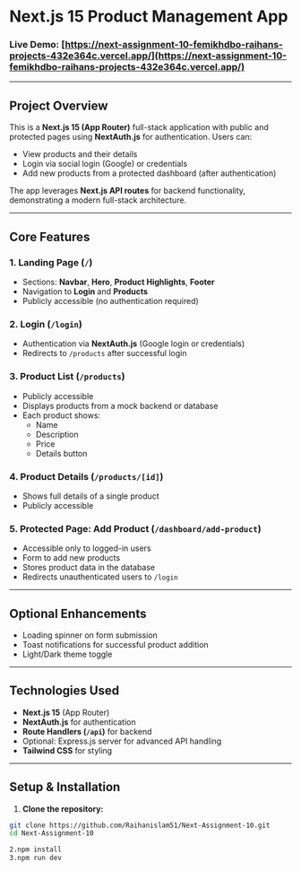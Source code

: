 # Next.js 15 Product Management App

### Live Demo: [https://next-assignment-10-femikhdbo-raihans-projects-432e364c.vercel.app/](https://next-assignment-10-femikhdbo-raihans-projects-432e364c.vercel.app/)

---

## Project Overview
This is a **Next.js 15 (App Router)** full-stack application with public and protected pages using **NextAuth.js** for authentication. Users can:

- View products and their details
- Login via social login (Google) or credentials
- Add new products from a protected dashboard (after authentication)

The app leverages **Next.js API routes** for backend functionality, demonstrating a modern full-stack architecture.

---

## Core Features

### 1. Landing Page (`/`)
- Sections: **Navbar**, **Hero**, **Product Highlights**, **Footer**
- Navigation to **Login** and **Products**
- Publicly accessible (no authentication required)

### 2. Login (`/login`)
- Authentication via **NextAuth.js** (Google login or credentials)
- Redirects to `/products` after successful login

### 3. Product List (`/products`)
- Publicly accessible
- Displays products from a mock backend or database
- Each product shows:
  - Name
  - Description
  - Price
  - Details button

### 4. Product Details (`/products/[id]`)
- Shows full details of a single product
- Publicly accessible

### 5. Protected Page: Add Product (`/dashboard/add-product`)
- Accessible only to logged-in users
- Form to add new products
- Stores product data in the database
- Redirects unauthenticated users to `/login`

---

## Optional Enhancements
- Loading spinner on form submission
- Toast notifications for successful product addition
- Light/Dark theme toggle

---

## Technologies Used
- **Next.js 15** (App Router)
- **NextAuth.js** for authentication
- **Route Handlers (`/api`)** for backend
- Optional: Express.js server for advanced API handling
- **Tailwind CSS** for styling

---

## Setup & Installation

1. **Clone the repository:**

```bash
git clone https://github.com/Raihanislam51/Next-Assignment-10.git
cd Next-Assignment-10

2.npm install
3.npm run dev
